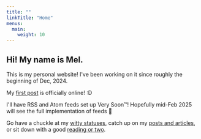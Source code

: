 ```yaml
---
title: ""
linkTitle: "Home"
menus:
  main:
    weight: 10
---
```


## Hi! My name is Mel.

This is my personal website! I've been working on it since roughly the beginning of Dec, 2024.

My [first post](/posts/2025/01/blog-thoughts) is officially online! :D

I'll have RSS and Atom feeds set up Very Soon™! Hopefully mid-Feb 2025 will see the full implementation of feeds 💪

Go have a chuckle at my [witty statuses](/status), catch up on my [posts and articles](/posts), or sit down with a good [reading or two](/library).
